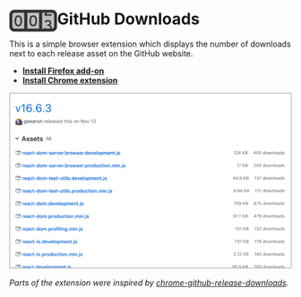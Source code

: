 # <img src="./img/icon-cropped.png" height=40 align="left"> GitHub Downloads

This is a simple browser extension which displays the number of downloads next to each release asset on the GitHub website.

- **[Install Firefox add-on](https://addons.mozilla.org/en-US/firefox/addon/github-downloads)**
- **[Install Chrome extension](https://chrome.google.com/webstore/detail/github-downloads/cmccaogaioeflhpfoifgkgchjhifflpk)**

![Screenshot](./img/screenshot.png)

_Parts of the extension were inspired by [chrome-github-release-downloads](https://github.com/addshore/chrome-github-release-downloads)._

